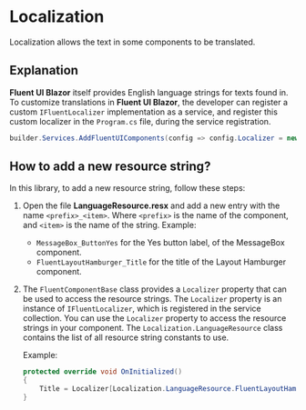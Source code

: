 # Localization

Localization allows the text in some components to be translated.

## Explanation

**Fluent UI Blazor** itself provides English language strings for texts found in.
To customize translations in **Fluent UI Blazor**, the developer can register a
custom `IFluentLocalizer` implementation as a service, and register this custom localizer
in the `Program.cs` file, during the service registration.

```csharp
builder.Services.AddFluentUIComponents(config => config.Localizer = new CustomFluentLocalizer());
```

## How to add a new resource string?

In this library, to add a new resource string, follow these steps:

1. Open the file **LanguageResource.resx** and add a new entry with the name `<prefix>_<item>`.
   Where `<prefix>` is the name of the component, and `<item>` is the name of the string.
   Example:
     - `MessageBox_ButtonYes` for the Yes button label, of the MessageBox component.
     - `FluentLayoutHamburger_Title` for the title of the Layout Hamburger component.

2. The `FluentComponentBase` class provides a `Localizer` property that can be used to access the
   resource strings. The `Localizer` property is an instance of `IFluentLocalizer`, which
   is registered in the service collection.
   You can use the `Localizer` property to access the resource strings in your component.
   The `Localization.LanguageResource` class contains the list of all resource string constants to use.

   Example:
   ```csharp
   protected override void OnInitialized()
   {
       Title = Localizer[Localization.LanguageResource.FluentLayoutHamburger_Title];
   }
   ```
